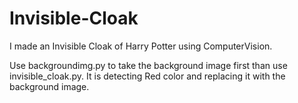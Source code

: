 # Invisible-Cloak
I made an Invisible Cloak of Harry Potter using ComputerVision.

Use backgroundimg.py to take the background image first than use invisible_cloak.py.
It is detecting Red color and replacing it with the background image.
